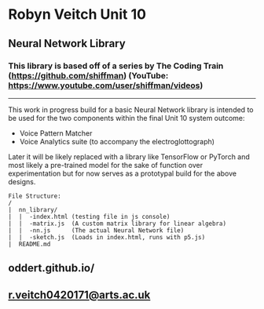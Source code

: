 # Robyn Veitch Unit 10

## Neural Network Library
### This library is based off of a series by The Coding Train (https://github.com/shiffman) (YouTube: https://www.youtube.com/user/shiffman/videos)

---

This work in progress build for a basic Neural Network library is intended to be used for the two components within the final Unit 10 system outcome:

- Voice Pattern Matcher
- Voice Analytics suite (to accompany the electroglottograph)

Later it will be likely replaced with a library like TensorFlow or PyTorch and most likely a pre-trained model for the sake of function over experimentation but for now serves as a prototypal build for the above designs.

```
File Structure:
/
|  nn_library/
|  |  -index.html (testing file in js console)
|  |  -matrix.js  (A custom matrix library for linear algebra)
|  |  -nn.js      (The actual Neural Network file)
|  |  -sketch.js  (Loads in index.html, runs with p5.js)
|  README.md
```

## oddert.github.io/
## r.veitch0420171@arts.ac.uk
